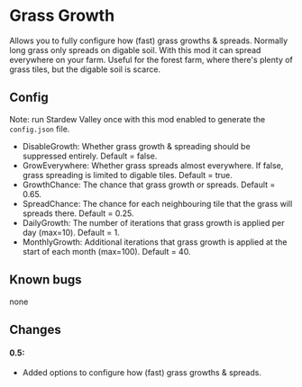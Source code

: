 # Grass Growth
Allows you to fully configure how (fast) grass growths & spreads. Normally long grass only spreads on digable soil. With this mod it can spread everywhere on your farm. Useful for the forest farm, where there's plenty of grass tiles, but the digable soil is scarce.

## Config
Note: run Stardew Valley once with this mod enabled to generate the `config.json` file.
* DisableGrowth: Whether grass growth & spreading should be suppressed entirely. Default = false.
* GrowEverywhere: Whether grass spreads almost everywhere. If false, grass spreading is limited to digable tiles. Default = true.
* GrowthChance: The chance that grass growth or spreads. Default = 0.65.
* SpreadChance: The chance for each neighbouring tile that the grass will spreads there. Default = 0.25.
* DailyGrowth: The number of iterations that grass growth is applied per day (max=10). Default = 1.
* MonthlyGrowth: Additional iterations that grass growth is applied at the start of each month (max=100). Default = 40.

## Known bugs
none

## Changes
#### 0.5:
* Added options to configure how (fast) grass growths & spreads.
